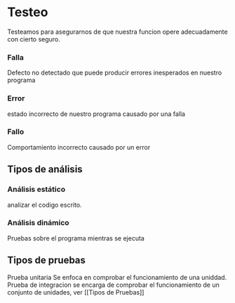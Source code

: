 # Testeo
Testeamos para asegurarnos de que nuestra funcion opere adecuadamente con cierto seguro.

### Falla
Defecto no detectado que puede producir errores inesperados en nuestro programa

### Error
estado incorrecto de nuestro programa causado por una falla

### Fallo
Comportamiento incorrecto causado por un error

## Tipos de análisis

### Análisis estático
analizar el codigo escrito.
### Análisis dinámico
Pruebas sobre el programa mientras se ejecuta

## Tipos de pruebas
Prueba unitaria
Se enfoca en comprobar el funcionamiento de una uniddad.
Prueba de integracion
se encarga de comprobar el funcionamiento de un conjunto de unidades,
ver [[Tipos de Pruebas]]